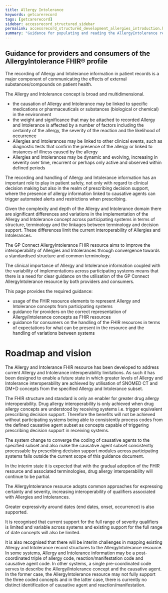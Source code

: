 ```yaml
---
title: Allergy Intolerance
keywords: getcarerecord
tags: [getcarerecord]
sidebar: accessrecord_structured_sidebar
permalink: accessrecord_structured_development_allergies_introduction.html
summary: "Guidance for populating and reading the AllergyIntolerance resource"
---
```

## Guidance for providers and consumers of the AllergyIntolerance  FHIR&reg; profile

The recording of Allergy and Intolerance information in patient records is a major component of communicating the effects of external substances/compounds on patient health.

The Allergy and Intolerance concept is broad and multidimensional.
* the causation of Allergy and Intolerance may be linked to specific medications or pharmaceuticals or substances (biological or chemical) in the environment
* the weight and significance that may be attached to recorded Allergy and Intolerance is affected by a number of factors including the certainty of the allergy, the severity of the reaction and the likelihood of occurrence
* Allergies and Intolerances may be linked to other clinical events, such as diagnostic tests that confirm the presence of the allergy or linked to instances of illness caused by the allergy
* Allergies and Intolerances may be dynamic and evolving, increasing in severity over time, recurrent or perhaps only active and observed within defined periods

The recording and handling of Allergy and Intolerance information has an important role to play in patient safety, not only with regard to clinical decision making but also in the realm of prescribing decision support, where the presence of allergy information linked to causative agents can trigger automated alerts and restrictions when prescribing.

Given the complexity and depth of the Allergy and Intolerance domain there are significant differences and variations in the implementation of the Allergy and Intolerance concept across participating systems in terms of structure, terminology and the linkages between terminology and decision support. These differences limit the current interoperability of Allergies and Intolerances.

The GP Connect AllergyIntolerance FHIR resource aims to improve the interoperability of Allergies and Intolerances through convergence towards a standardised structure and common terminology.

The clinical importance of Allergy and Intolerance information coupled with the variability of implementations across participating systems means that there is a need for clear guidance on the utilisation of the GP Connect AllergyIntolerance resource by both providers and consumers.

This page provides the required guidance:
* usage of the FHIR resource elements to represent Allergy and Intolerance concepts from participating systems
* guidance for providers on the correct representation of Allergy/Intolerance concepts as FHIR resources
* guidance for consumers on the handling of the FHIR resources in terms of expectations for what can be present in the resource and the handling of variations between systems

# Roadmap and vision
The Allergy and Intolerance FHIR resource has been developed to address current Allergy and Intolerance interoperability limitations. As such it has been designed to enable a future state in which greater levels of Allergy and Intolerance interoperability are achieved by utilisation of SNOMED CT and DM+D concepts from the specified Allergy and Intolerance subset. 

The FHIR structure and standard is only an enabler for greater drug allergy interoperability. Drug allergy interoperability is only achieved when drug allergy concepts are understood by receiving systems i.e. trigger equivalent prescribing decision support. Therefore the benefits will not be achieved without participating systems being able to consistently process codes from the defined causative agent subset as concepts capable of triggering prescribing decision support in receiving systems. 

The system change to converge the coding of causative agents to the specified subset and also make the causative agent subset consistently processable by prescribing decision support modules across participating systems falls outside the current scope of this guidance document.

In the interim state it is expected that with the gradual adoption of the FHIR resource and associated terminologies, drug allergy interoperability will continue to be partial. 

The AllergyIntolerance resource adopts common approaches for expressing certainty and severity, increasing interoperability of qualifiers associated with Allergies and Intolerances. 

Greater expressivity around dates (end dates, onset, occurrence) is also supported.

It is recognised that current support for the full range of severity qualifiers is limited and variable across systems and existing support for the full range of date concepts will also be limited.

It is also recognised that there will be interim challenges in mapping existing Allergy and Intolerance record structures to the AllergyIntolerance resource. In some systems, Allergy and Intolerance information may be a post-coordinated triple of allergy code, reaction/manifestation code and causative agent code. In other systems, a single pre-coordinated code serves to describe the Allergy/Intolerance concept and the causative agent. In the former case, the AllergyIntolerance resource may not fully support the three coded concepts and in the latter case, there is currently no distinct identification of causative agent and reaction/manifestation.


